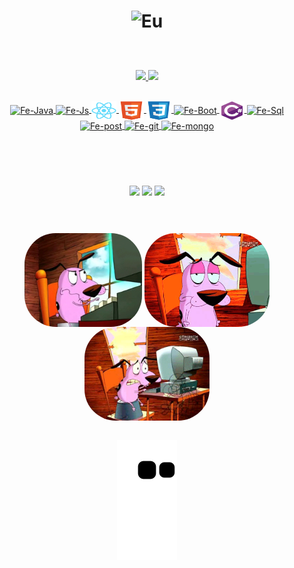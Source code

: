 
<h1 align=center><img src="https://readme-typing-svg.herokuapp.com?size=25&color=787B85&center=verdadeiro&vCenter=verdadeiro&width=440&lines=Ol%C3%A1%2C+Meu+nome+%C3%A9+Felipe;Sou+Desenvolvedor+Full+Stack++Jr+;Sejam+Bem+vindos(a)!+%E2%9D%A4%EF%B8%8F" alt="Eu"></h1>

##

<br><div align="center">
  <a href="https://github.com/flpeandrade">
  <img height="180em" src="https://github-readme-stats.vercel.app/api?username=flpeandrade&show_icons=true&theme=github_dark&include_all_commits=true&count_private=true"/>
  <img height="180em" src="https://github-readme-stats.vercel.app/api/top-langs/?username=flpeandrade&layout=compact&langs_count=7&theme=github_dark"/>
</div>

<div style="display: inline_block" align="center"><br>
  <img align="center" alt="Fe-Java" height="30" width="40" src="https://cdn.jsdelivr.net/gh/devicons/devicon/icons/java/java-original.svg">
  <img align="center" alt="Fe-Js" height="30" width="40" src="https://cdn.jsdelivr.net/gh/devicons/devicon/icons/javascript/javascript-original.svg">
  <img align="center" alt="Fe-React" height="30" width="40" src="https://raw.githubusercontent.com/devicons/devicon/master/icons/react/react-original.svg">
  <img align="center" alt="Fe-HTML" height="30" width="40" src="https://raw.githubusercontent.com/devicons/devicon/master/icons/html5/html5-original.svg">
  <img align="center" alt="Fe-CSS" height="30" width="40" src="https://raw.githubusercontent.com/devicons/devicon/master/icons/css3/css3-original.svg">
  <img align="center" alt="Fe-Boot" height="30" width="40" src="https://cdn.jsdelivr.net/gh/devicons/devicon/icons/bootstrap/bootstrap-original.svg">
  <img align="center" alt="Fe-Csharp" height="30" width="40" src="https://raw.githubusercontent.com/devicons/devicon/master/icons/csharp/csharp-original.svg">
  <img align="center" alt="Fe-Sql" height="30" width="40" src="https://cdn.jsdelivr.net/gh/devicons/devicon/icons/microsoftsqlserver/microsoftsqlserver-plain.svg">
  <img align="center" alt="Fe-post" height="30" width="40" src="https://cdn.jsdelivr.net/gh/devicons/devicon/icons/postgresql/postgresql-original.svg">
  <img align="center" alt="Fe-git" height="30" width="40" src="https://cdn.jsdelivr.net/gh/devicons/devicon/icons/git/git-original.svg">
  <img align="center" alt="Fe-mongo" height="30" width="40" src="https://cdn.jsdelivr.net/gh/devicons/devicon/icons/mongodb/mongodb-original.svg">
</div><br>
  
  #
<br><div align="center"> 
  <a href="https://instagram.com/flpeandrade" target="_blank"><img src="https://img.shields.io/badge/-Instagram-%23E4405F?style=for-the-badge&logo=instagram&logoColor=white" target="_blank"></a>
  <a href = "mailto:felipeandradecastro548@gmail.com"><img src="https://img.shields.io/badge/Gmail-D14836?style=for-the-badge&logo=gmail&logoColor=white" target="_blank"></a>
  <a href="https://www.linkedin.com/in/felipe-andrade-970973159/" target="_blank"><img src="https://img.shields.io/badge/-LinkedIn-%230077B5?style=for-the-badge&logo=linkedin&logoColor=white" target="_blank"></a> 
  #
  <div style="display: inline_block;" align="center"><br>
  <img align="center" alt="cão-gif" height="150" style="border-radius:50px;" src="https://github.com/flpeandrade/flpeandrade/raw/main/assets/gif1.gif">
  <img align="center" alt="cão-gif" height="150" style="border-radius:50px;" src="https://github.com/flpeandrade/flpeandrade/raw/main/assets/gif2.gif">
  <img align="center" alt="cão-gif" height="150" style="border-radius:50px;" src="https://github.com/flpeandrade/flpeandrade/raw/main/assets/gif3.gif">
</div><br>
  
  ![Snake animation](https://github.com/flpeandrade/flpeandrade/blob/output/github-contribution-grid-snake.svg)
 
